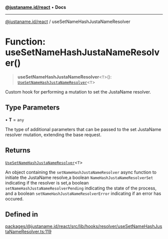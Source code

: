 [**@justaname.id/react**](../README.md) • **Docs**

***

[@justaname.id/react](../globals.md) / useSetNameHashJustaNameResolver

# Function: useSetNameHashJustaNameResolver()

> **useSetNameHashJustaNameResolver**\<`T`\>(): [`UseSetNameHashJustaNameResolver`](../interfaces/UseSetNameHashJustaNameResolver.md)\<`T`\>

Custom hook for performing a mutation to set the JustaName resolver.

## Type Parameters

• **T** = `any`

The type of additional parameters that can be passed to the set JustaName resolver mutation, extending the base request.

## Returns

[`UseSetNameHashJustaNameResolver`](../interfaces/UseSetNameHashJustaNameResolver.md)\<`T`\>

An object containing the `setNameHashJustaNameResolver` async function to initiate the JustaName resolve,a boolean `NameHashJustaNameResolverSet` indicating if the resolver is set,a boolean `setNameHashJustaNameResolverPending` indicating the state of the process, and a boolean `setNameHashJustaNameResolverError` indicating if an error has occured.

## Defined in

[packages/@justaname.id/react/src/lib/hooks/resolver/useSetNameHashJustaNameResolver.ts:119](https://github.com/JustaName-id/JustaName-sdk/blob/dc845c10af242e3ca87d95ef392516ac0bfa8b95/packages/@justaname.id/react/src/lib/hooks/resolver/useSetNameHashJustaNameResolver.ts#L119)
